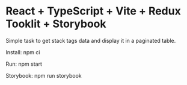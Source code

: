 # React + TypeScript + Vite + Redux Tooklit + Storybook

Simple task to get stack tags data and display it in a paginated table. 

<p>Install: npm ci</p>
<p>Run: npm start</p>
<p></p>Storybook: npm run storybook</p>
